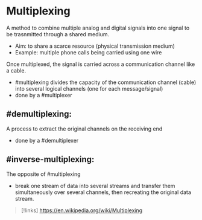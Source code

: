 
# Multiplexing
A method to combine multiple analog and digital signals into one signal to be trasnmitted through a shared medium.
- Aim: to share a scarce resource (physical transmission medium)
- Example: multiple phone calls being carried using one wire

Once multiplexed, the signal is carried across a communication channel like a cable.
- #multiplexing divides the capacity of the communication channel (cable) into several logical channels (one for each message/signal)
- done by a #multiplexer

## #demultiplexing:
A process to extract the original channels on the receiving end
- done by a #demultiplexer

## #inverse-multiplexing:
The opposite of #multiplexing 
- break one stream of data into several streams and transfer them simultaneously over several channels, then recreating the original data stream.

>[!links]
>https://en.wikipedia.org/wiki/Multiplexing
